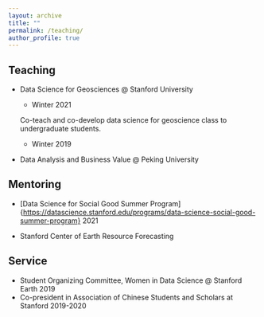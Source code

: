 ```yaml
---
layout: archive
title: ""
permalink: /teaching/
author_profile: true
---
```


## Teaching 

- Data Science for Geosciences @ Stanford University

	- Winter 2021

	Co-teach and co-develop data science for geoscience class to undergraduate students. 

	- Winter 2019

- Data Analysis and Business Value @ Peking University


## Mentoring 

- [Data Science for Social Good Summer Program]{https://datascience.stanford.edu/programs/data-science-social-good-summer-program} 2021

- Stanford Center of Earth Resource Forecasting 

## Service
- Student Organizing Committee, Women in Data Science @ Stanford Earth 2019
- Co-president in Association of Chinese Students and Scholars at Stanford 2019-2020